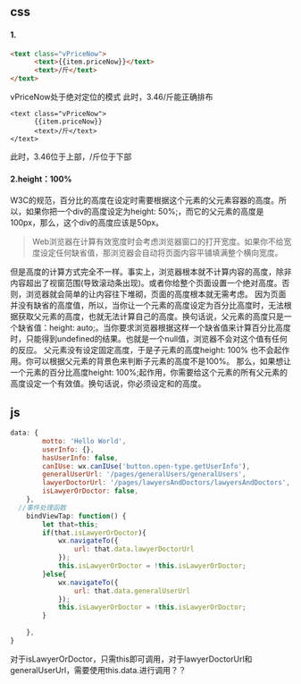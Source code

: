 ## css
#### 1.
```html
<text class="vPriceNow">
      <text>{{item.priceNow}}</text>
      <text>/斤</text>
</text>
```
vPriceNow处于绝对定位的模式
此时，3.46/斤能正确排布

```
<text class="vPriceNow">
      {{item.priceNow}}
      <text>/斤</text>
</text>
```
此时，3.46位于上部，/斤位于下部
#### 2.height：100%
W3C的规范，百分比的高度在设定时需要根据这个元素的父元素容器的高度。所以，如果你把一个div的高度设定为height: 50%;，而它的父元素的高度是100px，那么，这个div的高度应该是50px。

> Web浏览器在计算有效宽度时会考虑浏览器窗口的打开宽度。如果你不给宽度设定任何缺省值，那浏览器会自动将页面内容平铺填满整个横向宽度。

但是高度的计算方式完全不一样。事实上，浏览器根本就不计算内容的高度，除非内容超出了视窗范围(导致滚动条出现)。或者你给整个页面设置一个绝对高度。否则，浏览器就会简单的让内容往下堆砌，页面的高度根本就无需考虑。
因为页面并没有缺省的高度值，所以，当你让一个元素的高度设定为百分比高度时，无法根据获取父元素的高度，也就无法计算自己的高度。换句话说，父元素的高度只是一个缺省值：height: auto;。当你要求浏览器根据这样一个缺省值来计算百分比高度时，只能得到undefined的结果。也就是一个null值，浏览器不会对这个值有任何的反应。
父元素没有设定固定高度，于是子元素的高度height: 100% 也不会起作用。你可以根据父元素的背景色来判断子元素的高度不是100%。
那么，如果想让一个元素的百分比高度height: 100%;起作用，你需要给这个元素的所有父元素的高度设定一个有效值。换句话说，你必须设定<body>和<html>的高度。

## js
```JavaScript
data: {
        motto: 'Hello World',
        userInfo: {},
        hasUserInfo: false,
        canIUse: wx.canIUse('button.open-type.getUserInfo'),
        generalUserUrl: '/pages/generalUsers/generalUsers',
        lawyerDoctorUrl: '/pages/lawyersAndDoctors/lawyersAndDoctors',
        isLawyerOrDoctor: false, 
    },
  //事件处理函数
    bindViewTap: function() {
        let that=this;
        if(that.isLawyerOrDoctor){
            wx.navigateTo({
                url: that.data.lawyerDoctorUrl
            });
            this.isLawyerOrDoctor = !this.isLawyerOrDoctor;
        }else{
            wx.navigateTo({
                url: that.data.generalUserUrl
            });
            this.isLawyerOrDoctor = !this.isLawyerOrDoctor;
        }
        
    },
}
```
对于isLawyerOrDoctor，只需this即可调用，对于lawyerDoctorUrl和generalUserUrl，需要使用this.data.进行调用？？
